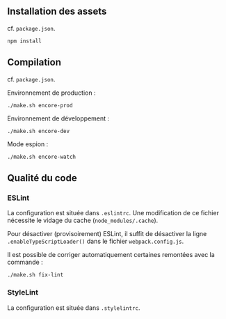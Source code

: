 ## Installation des assets

cf. `package.json`.

```shell script
npm install
```

## Compilation

cf. `package.json`.

Environnement de production :

```shell script
./make.sh encore-prod
```

Environnement de développement :

```shell script
./make.sh encore-dev
```

Mode espion :

```shell script
./make.sh encore-watch
```

## Qualité du code

### ESLint

La configuration est située dans `.eslintrc`.
Une modification de ce fichier nécessite le vidage du cache (`node_modules/.cache`).

Pour désactiver (provisoirement) ESLint, il suffit de désactiver la ligne `.enableTypeScriptLoader()` dans le fichier `webpack.config.js`.

Il est possible de corriger automatiquement certaines remontées avec la commande :

```shell script
./make.sh fix-lint
```

### StyleLint

La configuration est située dans `.stylelintrc`.

